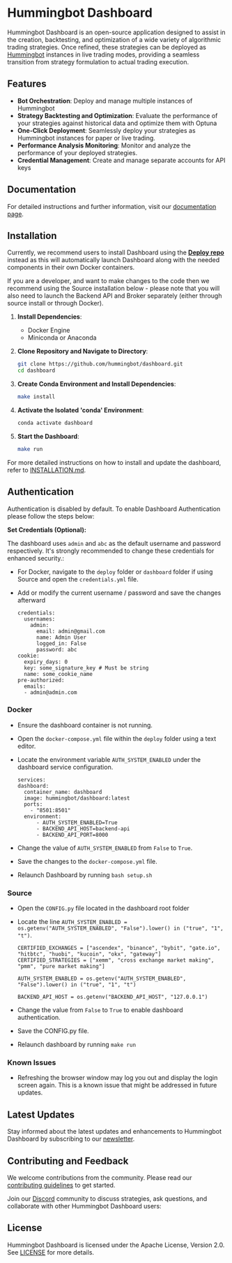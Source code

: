 # Hummingbot Dashboard

Hummingbot Dashboard is an open-source application designed to assist in the creation, backtesting, and optimization of a wide variety of algorithmic trading strategies. Once refined, these strategies can be deployed as [Hummingbot](https://github.com/hummingbot/hummingbot) instances in live trading modes, providing a seamless transition from strategy formulation to actual trading execution.

## Features

- **Bot Orchestration**: Deploy and manage multiple instances of Hummingbot
- **Strategy Backtesting and Optimization**: Evaluate the performance of your strategies against historical data and optimize them with Optuna
- **One-Click Deployment**: Seamlessly deploy your strategies as Hummingbot instances for paper or live trading.
- **Performance Analysis Monitoring**: Monitor and analyze the performance of your deployed strategies.
- **Credential Management**: Create and manage separate accounts for API keys
  
## Documentation

For detailed instructions and further information, visit our [documentation page](https://hummingbot.org/dashboard/).

## Installation

Currently, we recommend users to install Dashboard using the **[Deploy repo](https://github.com/hummingbot/deploy)** instead as this will automatically launch Dashboard along with the needed components in their own Docker containers. 

If you are a developer, and want to make changes to the code then we recommend using the Source installation below - please note that you will also need to launch the Backend API and Broker separately (either through source install or through Docker).   

1. **Install Dependencies**:
   - Docker Engine
   - Miniconda or Anaconda

2. **Clone Repository and Navigate to Directory**:
    ```bash
    git clone https://github.com/hummingbot/dashboard.git
    cd dashboard
    ```

3. **Create Conda Environment and Install Dependencies**:
    ```bash
    make install
    ```

4. **Activate the Isolated 'conda' Environment**:
    ```bash
    conda activate dashboard
    ```

5. **Start the Dashboard**:
    ```bash
    make run
    ```

For more detailed instructions on how to install and update the dashboard, refer to [INSTALLATION.md](INSTALLATION.md).


## Authentication

Authentication is disabled by default. To enable Dashboard Authentication please follow the steps below: 

**Set Credentials (Optional):**

The dashboard uses `admin` and `abc` as the default username and password respectively. It's strongly recommended to change these credentials for enhanced security.:

- For Docker, navigate to the `deploy` folder or `dashboard` folder if using Source and open the `credentials.yml` file.
- Add or modify the current username / password and save the changes afterward
  
  ```
  credentials:
    usernames:
      admin:
        email: admin@gmail.com
        name: Admin User
        logged_in: False
        password: abc
  cookie:
    expiry_days: 0
    key: some_signature_key # Must be string
    name: some_cookie_name
  pre-authorized:
    emails:
    - admin@admin.com
  ```  

### Docker

- Ensure the dashboard container is not running.
- Open the `docker-compose.yml` file within the `deploy` folder using a text editor.
- Locate the environment variable `AUTH_SYSTEM_ENABLED` under the dashboard service configuration.
  
  ```
  services:
  dashboard:
    container_name: dashboard
    image: hummingbot/dashboard:latest
    ports:
      - "8501:8501"
    environment:
        - AUTH_SYSTEM_ENABLED=True
        - BACKEND_API_HOST=backend-api
        - BACKEND_API_PORT=8000
  ```
- Change the value of `AUTH_SYSTEM_ENABLED` from `False` to `True`.
- Save the changes to the `docker-compose.yml` file.
- Relaunch Dashboard by running `bash setup.sh`
  
### Source 

- Open the `CONFIG.py` file located in the dashboard root folder
- Locate the line `AUTH_SYSTEM_ENABLED = os.getenv("AUTH_SYSTEM_ENABLED", "False").lower() in ("true", "1", "t")`.
  
  ```
  CERTIFIED_EXCHANGES = ["ascendex", "binance", "bybit", "gate.io", "hitbtc", "huobi", "kucoin", "okx", "gateway"]
  CERTIFIED_STRATEGIES = ["xemm", "cross exchange market making", "pmm", "pure market making"]
  
  AUTH_SYSTEM_ENABLED = os.getenv("AUTH_SYSTEM_ENABLED", "False").lower() in ("true", "1", "t")
  
  BACKEND_API_HOST = os.getenv("BACKEND_API_HOST", "127.0.0.1")
  ```
- Change the value from `False` to `True` to enable dashboard authentication.
- Save the CONFIG.py file.
- Relaunch dashboard by running `make run`

### Known Issues
- Refreshing the browser window may log you out and display the login screen again. This is a known issue that might be addressed in future updates.


## Latest Updates

Stay informed about the latest updates and enhancements to Hummingbot Dashboard by subscribing to our [newsletter](https://hummingbot.substack.com/).

## Contributing and Feedback

We welcome contributions from the community. Please read our [contributing guidelines](CONTRIBUTING.md) to get started.

Join our [Discord](https://discord.gg/hummingbot) community to discuss strategies, ask questions, and collaborate with other Hummingbot Dashboard users:

## License

Hummingbot Dashboard is licensed under the Apache License, Version 2.0. See [LICENSE](LICENSE) for more details.
